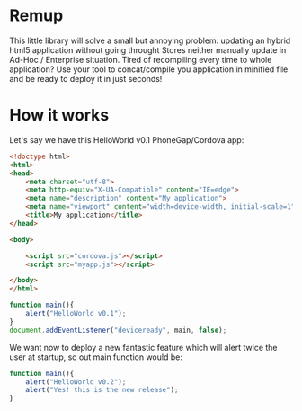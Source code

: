 # Remup
This little library will solve a small but annoying problem:
updating an hybrid html5 application without going throught Stores
neither manually update in Ad-Hoc / Enterprise situation.
Tired of recompiling every time to whole application? Use your tool to concat/compile
you application in minified file and be ready to deploy it in just seconds!

# How it works
Let's say we have this HelloWorld v0.1 PhoneGap/Cordova app:

```html
<!doctype html>
<html>
<head>
	<meta charset="utf-8">
	<meta http-equiv="X-UA-Compatible" content="IE=edge">
	<meta name="description" content="My application">
	<meta name="viewport" content="width=device-width, initial-scale=1">
	<title>My application</title>
</head>

<body>

	<script src="cordova.js"></script>
    <script src="myapp.js"></script>

</body>
</html>
```

```javascript
function main(){
    alert("HelloWorld v0.1");
}
document.addEventListener("deviceready", main, false);
```

We want now to deploy a new fantastic feature which will alert twice the user at startup,
so out main function would be:

```javascript
function main(){
    alert("HelloWorld v0.2");
    alert("Yes! this is the new release");
}


